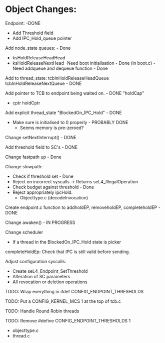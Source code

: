 # Object Changes:
Endpoint: -DONE
- Add Threshold field
- Add IPC_Hold_queue pointer



Add node_state queues: - Done
- ksHoldReleaseHeadHead
- ksHoldReleaseNextHead
-Need boot initialisation - Done (in boot.c)
-Need addqueue and dequeue function - Done

Add to thread_state: tcbInHoldReleaseHeadQueue tcbInHoldReleaseNextQueue - DONE

Add pointer to TCB to endpoint being waited on. - DONE "holdCap"
+ cptr holdCptr

Add explicit thread_state "BlockedOn_IPC_Hold" - DONE

- Make sure is initialised to 0 properly - PROBABLY DONE
    - Seems memory is pre-zeroed?

Change setNextInterrupt() - DONE

Add threshold field to SC's - DONE



Change fastpath up - Done


Change slowpath:
- Check if threshold set - Done
- Reject on incorrect syscalls -> Returns seL4_IllegalOperation
- Check budget against threshold - Done
- Reject appropriately ipcHold.
    * Objecttype.c  (decodeInvocation)

Create endpoint.c function to addholdEP, removeholdEP, completeholdEP - DONE

Change awaken() - IN PROGRESS

Change scheduler
 - If a thread in the BlockedOn_IPC_Hold state is picker 

completeHoldEp: Check that IPC is still valid before sending.

Adjust configuration syscalls:
- Create seL4\_Endpoint\_SetThreshold
- Alteration of SC parameters
- All revocation or deletion operations


TODO: Wrap everything in ifdef CONFIG_ENDPOINT_THRESHOLDS

TODO: Put a CONFIG_KERNEL_MCS 1 at the top of tcb.c

TODO: Handle Round Robin threads

TODO: Remove #define CONFIG_ENDPOINT_THRESHOLDS 1
 - objecttype.c
 - thread.c